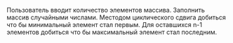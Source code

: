 Пользователь вводит количество элементов массива. Заполнить массив случайными числами.
Местодом циклического сдвига добиться что бы минимальный элемент стал первым. Для оставшихся
n-1 элементов добиться что бы максимальный элемент стал последним.
